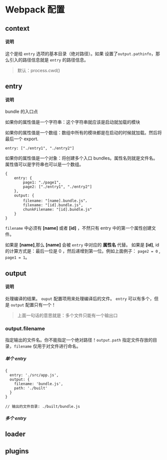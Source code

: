 # Webpack 配置

## context

#### 说明

 这个是给 `entry` 选项的基本目录（绝对路径）。如果 设置了`output.pathinfo`，那么引入的路径信息就是 `entry` 的路径信息。

> 默认：process.cwd()

## entry

#### 说明

bundle 的入口点

如果你的属性值是一个字符串：这个字符串就应该是启动就加载的模块

如果你的属性值是一个数组：数组中所有的模块都是在启动的时候就加载。然后将最后一个 export.

	entry: ["./entry1", "./entry2"]

如果你的属性值是一个对象：将创建多个入口 bundles。属性名则就是文件名。属性值可以是字符串也可以是一个数组。

	{
	    entry: {
	        page1: "./page1",
	        page2: ["./entry1", "./entry2"]
	    },
	    output: {
	        filename: "[name].bundle.js"，
			filename: "[id].bundle.js",
			chunkFilename: "[id].bundle.js"
	    }
	}

`filename` 中必须有 **[name]** 或者 **[id]** ，不然只有 entry 中的第一个属性创建文件。

如果是 **[name]**,那么 **[name]** 会被 `entry` 中对应的 **属性名** 代替。
如果是 **[id]**, id 的计算方式是：最后一位是 0 ，然后递增到第一位。例如上面例子： `page2 = 0` , `page1 = 1`。

## output

#### 说明

处理编译的结果。 `ouput` 配置项用来处理编译后的文件。 `entry` 可以有多个，但是 `output` 配置只有一个！

> 上面一句话的意思就是：多个文件只能有一个输出口

### output.filename

指定输出的文件名。你不能指定一个绝对路径！`output.path` 指定文件存放的目录，`filename` 仅用于对文件进行命名。

##### 单个 entry

	{
	  entry: './src/app.js',
	  output: {
	    filename: 'bundle.js',
	    path: './built'
	  }
	}

	// 输出的文件目录: ./built/bundle.js

##### 多个 entry
 
## loader

## plugins



